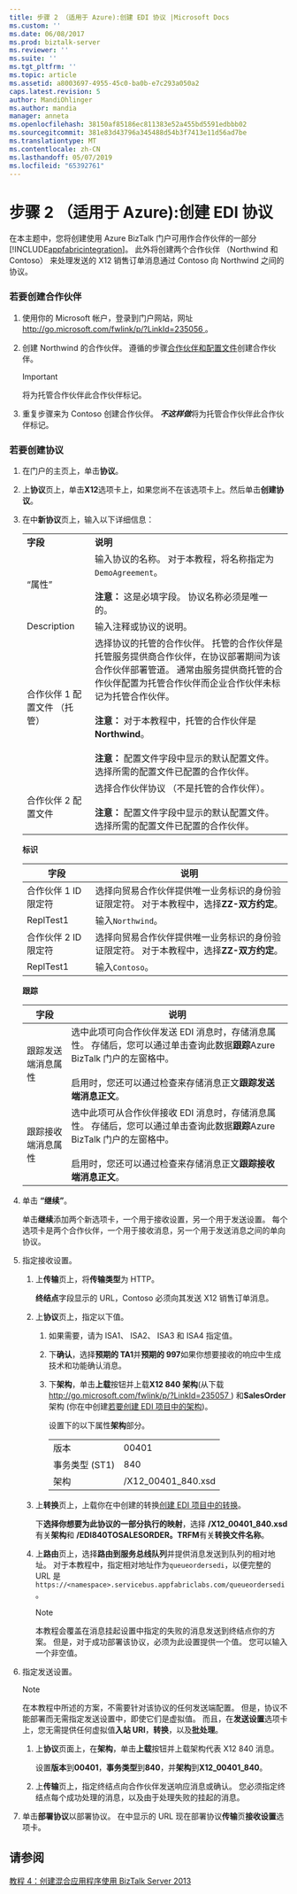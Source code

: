 ```yaml
---
title: 步骤 2 （适用于 Azure):创建 EDI 协议 |Microsoft Docs
ms.custom: ''
ms.date: 06/08/2017
ms.prod: biztalk-server
ms.reviewer: ''
ms.suite: ''
ms.tgt_pltfrm: ''
ms.topic: article
ms.assetid: a8003697-4955-45c0-ba0b-e7c293a050a2
caps.latest.revision: 5
author: MandiOhlinger
ms.author: mandia
manager: anneta
ms.openlocfilehash: 38150af85186ec811383e52a455bd5591edbbb02
ms.sourcegitcommit: 381e83d43796a345488d54b3f7413e11d56ad7be
ms.translationtype: MT
ms.contentlocale: zh-CN
ms.lasthandoff: 05/07/2019
ms.locfileid: "65392761"
---
```

# <a name="step-2-for-azure-create-an-edi-agreement"></a>步骤 2 （适用于 Azure):创建 EDI 协议
在本主题中，您将创建使用 Azure BizTalk 门户可用作合作伙伴的一部分[!INCLUDE[appfabricintegration](../includes/appfabricintegration-md.md)]。 此外将创建两个合作伙伴 （Northwind 和 Contoso） 来处理发送的 X12 销售订单消息通过 Contoso 向 Northwind 之间的协议。  
  
### <a name="to-create-partners"></a>若要创建合作伙伴  
  
1.  使用你的 Microsoft 帐户，登录到门户网站，网址[ http://go.microsoft.com/fwlink/p/?LinkId=235056 ](http://go.microsoft.com/fwlink/p/?LinkId=235056)。  
  
2.  创建 Northwind 的合作伙伴。 遵循的步骤[合作伙伴和配置文件](http://msdn.microsoft.com/library/windowsazure/hh689791)创建合作伙伴。  
  
    > [!IMPORTANT]
    >  将为托管合作伙伴此合作伙伴标记。  
  
3.  重复步骤来为 Contoso 创建合作伙伴。 ***不这样做***将为托管合作伙伴此合作伙伴标记。  
  
### <a name="to-create-an-agreement"></a>若要创建协议  
  
1.  在门户的主页上，单击**协议**。  
  
2.  上**协议**页上，单击**X12**选项卡上，如果您尚不在该选项卡上。然后单击**创建协议**。  
  
3.  在中**新协议**页上，输入以下详细信息：  
  
    |||  
    |-|-|  
    |**字段**|**说明**|  
    |“属性”|输入协议的名称。 对于本教程，将名称指定为`DemoAgreement`。<br /><br /> **注意：** 这是必填字段。 协议名称必须是唯一的。|  
    |Description|输入注释或协议的说明。|  
    |合作伙伴 1 配置文件 （托管）|选择协议的托管的合作伙伴。 托管的合作伙伴是托管服务提供商合作伙伴，在协议部署期间为该合作伙伴部署管道。 通常由服务提供商托管的合作伙伴配置为托管合作伙伴而企业合作伙伴未标记为托管合作伙伴。<br /><br /> **注意：** 对于本教程中，托管的合作伙伴是**Northwind**。<br /><br /> **注意：** 配置文件字段中显示的默认配置文件。 选择所需的配置文件已配置的合作伙伴。|  
    |合作伙伴 2 配置文件|选择合作伙伴协议 （不是托管的合作伙伴）。<br /><br /> **注意：** 配置文件字段中显示的默认配置文件。 选择所需的配置文件已配置的合作伙伴。|  
  
     **标识**  
  
    |**字段**|**说明**|  
    |---------------|---------------------|  
    |合作伙伴 1 ID 限定符|选择向贸易合作伙伴提供唯一业务标识的身份验证限定符。 对于本教程中，选择**ZZ-双方约定**。|  
    |ReplTest1|输入`Northwind`。|  
    |合作伙伴 2 ID 限定符|选择向贸易合作伙伴提供唯一业务标识的身份验证限定符。 对于本教程中，选择**ZZ-双方约定**。|  
    |ReplTest1|输入`Contoso`。|  
  
     **跟踪**  
  
    |**字段**|**说明**|  
    |---------------|---------------------|  
    |跟踪发送端消息属性|选中此项可向合作伙伴发送 EDI 消息时，存储消息属性。 存储后，您可以通过单击查询此数据**跟踪**Azure BizTalk 门户的左窗格中。<br /><br /> 启用时，您还可以通过检查来存储消息正文**跟踪发送端消息正文**。|  
    |跟踪接收端消息属性|选中此项可从合作伙伴接收 EDI 消息时，存储消息属性。 存储后，您可以通过单击查询此数据**跟踪**Azure BizTalk 门户的左窗格中。<br /><br /> 启用时，您还可以通过检查来存储消息正文**跟踪接收端消息正文**。|  
  
4.  单击 **“继续”**。  
  
     单击**继续**添加两个新选项卡，一个用于接收设置，另一个用于发送设置。 每个选项卡是两个合作伙伴，一个用于接收消息，另一个用于发送消息之间的单向协议。  
  
5.  指定接收设置。  
  
    1.  上**传输**页上，将**传输类型**为 HTTP。  
  
         **终结点**字段显示的 URL，Contoso 必须向其发送 X12 销售订单消息。  
  
    2.  上**协议**页上，指定以下值。  
  
        1.  如果需要，请为 ISA1、 ISA2、 ISA3 和 ISA4 指定值。  
  
        2.  下**确认**，选择**预期的 TA1**并**预期的 997**如果你想要接收的响应中生成技术和功能确认消息。  
  
        3.  下**架构**，单击**上载**按钮并上载**X12 840 架构**(从下载[ http://go.microsoft.com/fwlink/p/?LinkId=235057 ](http://go.microsoft.com/fwlink/p/?LinkId=235057)) 和**SalesOrder**架构 (你在中创建[若要创建 EDI 项目中的架构](../core/step-1-for-azure-create-the-edi-project.md#BKMK_CreateSchema))。  
  
             设置下的以下属性**架构**部分。  
  
            |||  
            |-|-|  
            |版本|00401|  
            |事务类型 (ST1)|840|  
            |架构|/X12_00401_840.xsd|  
  
    3.  上**转换**页上，上载你在中创建的转换[创建 EDI 项目中的转换](../core/step-1-for-azure-create-the-edi-project.md#BKMK_CreateTrfm)。  
  
         下**选择你想要为此协议的一部分执行的映射**，选择 **/X12_00401_840.xsd**有关**架构**和 **/EDI840TOSALESORDER。TRFM**有关**转换文件名称**。  
  
    4.  上**路由**页上，选择**路由到服务总线队列**并提供消息发送到队列的相对地址。 对于本教程中，指定相对地址作为`queueordersedi`，以便完整的 URL 是`https://<namespace>.servicebus.appfabriclabs.com/queueordersedi`。  
  
        > [!NOTE]
        >  本教程会覆盖在消息挂起设置中指定的失败的消息发送到终结点你的方案。 但是，对于成功部署该协议，必须为此设置提供一个值。 您可以输入一个非空值。  
  
6.  指定发送设置。  
  
    > [!NOTE]
    >  在本教程中所述的方案，不需要针对该协议的任何发送端配置。 但是，协议不能部署而无需指定发送设置中，即使它们是虚拟值。 而且，在**发送设置**选项卡上，您无需提供任何虚拟值**入站 URI**，**转换**，以及**批处理**。  
  
    1.  上**协议**页面上，在**架构**，单击**上载**按钮并上载架构代表 X12 840 消息。  
  
         设置**版本**到**00401**，**事务类型**到**840**，并**架构**到**X12_00401_840**。  
  
    2.  上**传输**页上，指定终结点向合作伙伴发送响应消息或确认。 您必须指定终结点每个成功处理的消息，以及由于处理失败的挂起的消息。  
  
7.  单击**部署协议**以部署协议。 在中显示的 URL 现在部署协议**传输**页**接收设置**选项卡。  
  
## <a name="see-also"></a>请参阅  
 [教程 4：创建混合应用程序使用 BizTalk Server 2013](../core/tutorial-4-creating-a-hybrid-application-using-biztalk-server-2013.md)